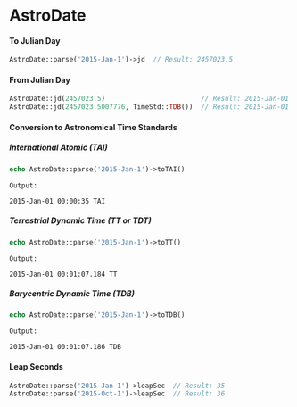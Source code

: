 # AstroDate

#### To Julian Day
```php
AstroDate::parse('2015-Jan-1')->jd  // Result: 2457023.5
```

#### From Julian Day
```php
AstroDate::jd(2457023.5)                        // Result: 2015-Jan-01 00:00:00
AstroDate::jd(2457023.5007776, TimeStd::TDB())  // Result: 2015-Jan-01 00:00:00
```

#### Conversion to Astronomical Time Standards

##### International Atomic (TAI)
```php
echo AstroDate::parse('2015-Jan-1')->toTAI()
```
```
Output:

2015-Jan-01 00:00:35 TAI
```

##### Terrestrial Dynamic Time (TT or TDT)
```php
echo AstroDate::parse('2015-Jan-1')->toTT()
```
```
Output:

2015-Jan-01 00:01:07.184 TT
```


##### Barycentric Dynamic Time (TDB)
```php
echo AstroDate::parse('2015-Jan-1')->toTDB()
```
```
Output:

2015-Jan-01 00:01:07.186 TDB
```

#### Leap Seconds
```php
AstroDate::parse('2015-Jan-1')->leapSec  // Result: 35
AstroDate::parse('2015-Oct-1')->leapSec  // Result: 36
```



